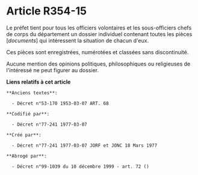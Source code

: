 # Article R354-15

Le préfet tient pour tous les officiers volontaires et les sous-officiers chefs de corps du département un dossier individuel
contenant toutes les pièces [*documents*] qui intéressent la situation de chacun d'eux.

Ces pièces sont enregistrées, numérotées et classées sans discontinuité.

Aucune mention des opinions politiques, philosophiques ou religieuses de l'intéressé ne peut figurer au dossier.

**Liens relatifs à cet article**

	**Anciens textes**:

	  - Décret n°53-170 1953-03-07 ART. 68

	**Codifié par**:

	  - Décret n°77-241 1977-03-07

	**Créé par**:

	  - Décret n°77-241 1977-03-07 JORF et JONC 18 Mars 1977

	**Abrogé par**:

	  - Décret n°99-1039 du 10 décembre 1999 - art. 72 ()
